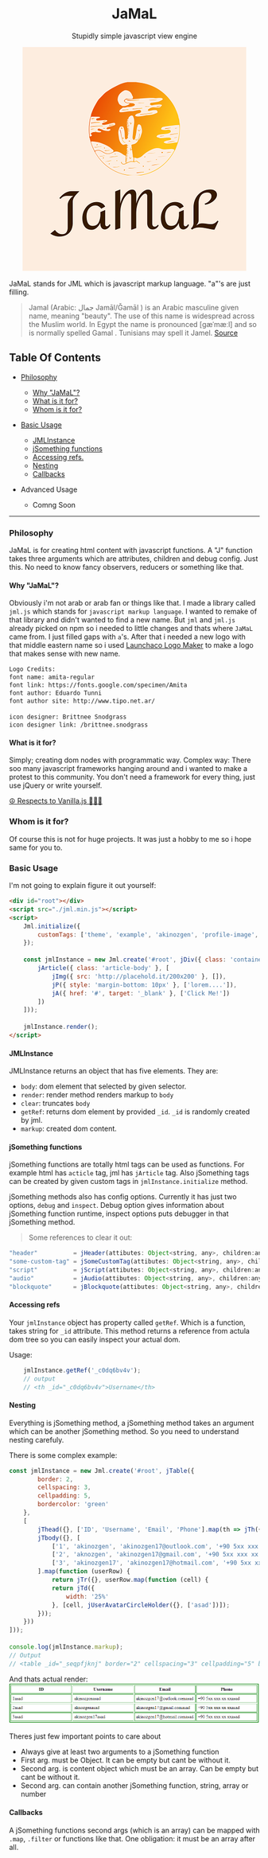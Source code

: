 <div align="center">
<h1>JaMaL</h1>
<p>Stupidly simple javascript view engine</p>
<img src="src/img/logo.png" />
</div>

JaMaL stands for JML which is javascript markup language. "a"'s are just filling.

> Jamal (Arabic: جمال‎ Jamāl/Ǧamāl ) is an Arabic masculine given name, meaning "beauty". The use of this name is widespread across the Muslim world. In Egypt the name is pronounced [ɡæˈmæːl] and so is normally spelled Gamal . Tunisians may spell it Jamel. [Source](https://en.wikipedia.org/wiki/Jamal)


## Table Of Contents
* [Philosophy](#philosophy)
  * [Why "JaMaL"?](#why-"jamal")
  * [What is it for?](#what-is-it-for)
  * [Whom is it for?](#whom-is-it-for)
* [Basic Usage](#basic-usage)
    * [JMLInstance](#jmlinstance)
    * [jSomething functions](#jsomething-functions)
    * [Accessing refs.](#accessing-refs)
    * [Nesting](#nesting)
    * [Callbacks](#callbacks)

* Advanced Usage
  * Comng Soon     

------

### Philosophy

JaMaL is for creating html content with javascript functions. A "J" function takes three arguments which are attributes, children and debug config. Just this. No need to know fancy observers, reducers or something like that. 

#### Why "JaMaL"?

Obviously i'm not arab or arab fan or things like that. I made a library called `jml.js` which stands for `javascript markup language`. I wanted to remake of that library and didn't wanted to find a new name. But `jml` and `jml.js` already picked on npm so i needed to little changes and thats where `JaMaL` came from. I just filled gaps with `a`'s. After that i needed a new logo with that middle eastern name so i used [Launchaco Logo Maker](http://launchaco.com/logo) to make a logo that makes sense with new name.

```
Logo Credits:
font name: amita-regular
font link: https://fonts.google.com/specimen/Amita
font author: Eduardo Tunni
font author site: http://www.tipo.net.ar/

icon designer: Brittnee Snodgrass
icon designer link: /brittnee.snodgrass
```

#### What is it for?

Simply; creating dom nodes with programmatic way. 
Complex way: There soo many javascript frameworks hanging around and i wanted to make a protest to this community. You don't need a framework for every thing, just use jQuery or write yourself.

[☮ Respects to Vanilla.js 💚💜💝](http://vanilla-js.com/)

### Whom is it for?

Of course this is not for huge projects. It was just a hobby to me so i hope same for you to.

### Basic Usage

I'm not going to explain figure it out yourself:

```html
<div id="root"></div>
<script src="./jml.min.js"></script>
<script>
    Jml.initialize({
        customTags: ['theme', 'example', 'akinozgen', 'profile-image', 'user-avatar']
    });

    const jmlInstance = new Jml.create('#root', jDiv({ class: 'container blog-post' }, [
        jArticle({ class: 'article-body' }, [
            jImg({ src: 'http://placehold.it/200x200' }, []),
            jP({ style: 'margin-bottom: 10px' }, ['lorem....']),
            jA({ href: '#', target: '_blank' }, ['Click Me!'])
        ])
    ]));

    jmlInstance.render();
</script>
```

#### JMLInstance

JMLInstance returns an object that has five elements. They are:
* `body`: dom element that selected by given selector.
* `render`: render method renders markup to `body`
* `clear`: truncates `body`
* `getRef`: returns dom element by provided `_id`. `_id` is randomly created by jml.
* `markup`: created dom content. 


#### jSomething functions

jSomething functions are totally html tags can be used as functions.
For example html has `acticle` tag, jml has `jArticle` tag. Also jSomething tags can be created by given custom tags in `jmlInstance.initialize` method.

jSomething methods also has config options. Currently it has just two options, `debug` and `inspect`.
Debug option gives information about jSomething function runtime, inspect options puts debugger in that jSomething method.

> Some references to clear it out:

```javascript
"header"          = jHeader(attibutes: Object<string, any>, children:any|jSomething);
"some-custom-tag" = jSomeCustomTag(attibutes: Object<string, any>, children:any|jSomething);
"script"          = jScript(attibutes: Object<string, any>, children:any|jSomething);
"audio"           = jAudio(attibutes: Object<string, any>, children:any|jSomething); 
"blockquote"      = jBlockquote(attibutes: Object<string, any>, children:any|jSomething); 
```

#### Accessing refs

Your `jmlInstance` object has property called `getRef`. Which is a function, takes string for `_id` attribute.
This method returns a reference from actula dom tree so you can easily inspect your actual dom.

Usage:
```javascript
    jmlInstance.getRef('_c0dq6bv4v');
    // output
    // <th _id="_c0dq6bv4v">Username</th>
```

#### Nesting

Everything is jSomething method, a jSomething method takes an argument which can be another jSomething method. So you need to understand nesting carefuly.

There is some complex example:
```javascript
const jmlInstance = new Jml.create('#root', jTable({
        border: 2,
        cellspacing: 3,
        cellpadding: 5,
        bordercolor: 'green'
    },
    [
        jThead({}, ['ID', 'Username', 'Email', 'Phone'].map(th => jTh({}, [th]))),
        jTbody({}, [
            ['1', 'akinozgen', 'akinozgen17@outlook.com', '+90 5xx xxx xx xx'],
            ['2', 'aknozgen', 'akinozgen17@gmail.com', '+90 5xx xxx xx xx'],
            ['3', 'akinozgen17', 'akinozgen17@hotmail.com', '+90 5xx xxx xx xx']
        ].map(function (userRow) {
            return jTr({}, userRow.map(function (cell) {
            return jTd({
                width: '25%'
            }, [cell, jUserAvatarCircleHolder({}, ['asad'])]);
        }));
    }))
]));

console.log(jmlInstance.markup);
// Output
// <table _id="_seqpfjknj" border="2" cellspacing="3" cellpadding="5" bordercolor="green"><thead _id="_hr8rjmyxc"><th _id="_whnqb1vmg">ID</th><th _id...>
```

And thats actual render:
![Rendered table](src/img/output.png)

Theres just few important points to care about
* Always give at least two arguments to a jSomething function
* First arg. must be Object. It can be empty but cant be without it.
* Second arg. is content object which must be an array. Can be empty but cant be without it.
* Second arg. can contain another jSomething function, string, array or number 

#### Callbacks

A jSomething functions second args (which is an array) can be mapped with `.map`, `.filter` or functions like that. One obligation: it must be an array after all.
